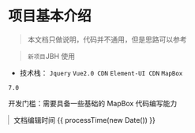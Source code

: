 # 项目基本介绍
> 本文档只做说明，代码并不通用，但是思路可以参考

> ``新项目``JBH 使用 
- 技术栈： `Jquery` `Vue2.0 CDN` `Element-UI CDN` `MapBox`

`7.0`

开发门槛：需要具备一些基础的 MapBox 代码编写能力















<div class="botm">
 文档编辑时间 {{ processTime(new Date()) }}
</div>

<script setup>
 import moment from 'moment';
 const processTime = (time) => {
    return moment(time).format('YY年MM月DD日 HH:mm')
 }
</script>
<style lang="scss">

.botm {
    padding-left: 10px;
    border-left: rgb(128, 128, 128) 1px solid;
}
</style>
